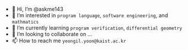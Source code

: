 - 👋 Hi, I’m @askme143
- 👀 I’m interested in `program language`, `software engineering`, and `mathmatics`
- 🌱 I’m currently learning `program verification`, `differential geometry`
- 💞️ I’m looking to collaborate on ...
- 📫 How to reach me `yeongil.yoon@kaist.ac.kr`

<!---
askme143/askme143 is a ✨ special ✨ repository because its `README.md` (this file) appears on your GitHub profile.
You can click the Preview link to take a look at your changes.
--->
